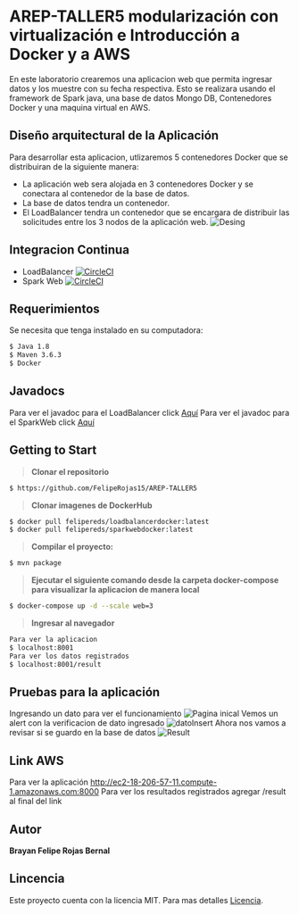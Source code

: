 # AREP-TALLER5 modularización con virtualización e Introducción a Docker y a AWS
En este laboratorio crearemos una aplicacion web que permita ingresar datos y los muestre con su fecha respectiva.  Esto se realizara usando el framework de Spark java, una base de datos Mongo DB, Contenedores Docker y una maquina virtual en AWS.

## Diseño arquitectural de la Aplicación
Para desarrollar esta aplicacion, utlizaremos 5 contenedores Docker que se distribuiran de la siguiente manera:
- La aplicación web sera alojada en 3 contenedores Docker y se conectara al contenedor de la base de datos.
- La base de datos tendra un contenedor.
- El LoadBalancer tendra un contenedor que se encargara de distribuir las solicitudes entre los 3 nodos de la aplicación web.
![Desing](https://i.ibb.co/VHj25bg/Arquitecture-Design.png)

## Integracion Continua
- LoadBalancer
[![CircleCI](https://circleci.com/gh/FelipeRojas15/AREP-TALLER5LOADBALANCER.svg?style=svg)](https://circleci.com/gh/FelipeRojas15/AREP-TALLER5LOADBALANCER/tree/master/Docs)
- Spark Web
[![CircleCI](https://circleci.com/gh/FelipeRojas15/AREP-TALLER5SPARKWEB.svg?style=svg)](https://github.com/FelipeRojas15/AREP-TALLER5SPARKWEB/tree/master/Docs)
## Requerimientos 
Se necesita que tenga instalado en su computadora:
```sh
$ Java 1.8
$ Maven 3.6.3
$ Docker
```
## Javadocs
Para ver el javadoc para el LoadBalancer click [Aquí](https://github.com/FelipeRojas15/AREP-TALLER5LOADBALANCER)
Para ver el javadoc para el SparkWeb click [Aquí](https://github.com/FelipeRojas15/AREP-TALLER5LOADBALANCER)
## Getting to Start
> **Clonar el repositorio**
```sh
$ https://github.com/FelipeRojas15/AREP-TALLER5
```
> **Clonar imagenes de DockerHub**
```sh
$ docker pull felipereds/loadbalancerdocker:latest
$ docker pull felipereds/sparkwebdocker:latest
```
> **Compilar el proyecto:**
```sh
$ mvn package
```
> **Ejecutar el siguiente comando desde la carpeta docker-compose para visualizar la aplicacion de manera local**
```sh
$ docker-compose up -d --scale web=3
```
> **Ingresar al navegador**
```sh
Para ver la aplicacion
$ localhost:8001 
Para ver los datos registrados
$ localhost:8001/result 
```
## Pruebas para la aplicación
Ingresando un dato para ver el funcionamiento
![Pagina inical](https://i.ibb.co/Hdms8ZZ/HomePage.png)
Vemos un alert con la verificacion de dato ingresado
![datoInsert](https://i.ibb.co/RgK2gXy/Insert-Data.png)
Ahora nos vamos a revisar si se guardo en la base de datos
![Result](https://i.ibb.co/Xz88dFv/Data-Result.png)
## Link AWS
Para ver la aplicación 
http://ec2-18-206-57-11.compute-1.amazonaws.com:8000
Para ver los resultados registrados agregar /result al final del link

## Autor
**Brayan Felipe Rojas Bernal**
## Lincencia
Este proyecto cuenta con la licencia MIT. Para mas detalles [Licencia](https://github.com/FelipeRojas15/AREP-TALLER5/blob/master/LICENSE.txt).
